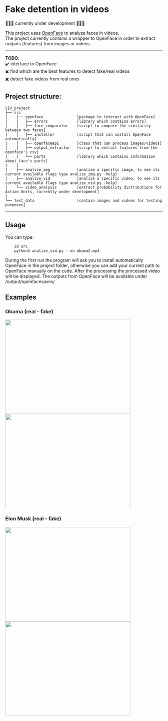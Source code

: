 # Fake detention in videos

:construction::construction::construction: currently under development :construction::construction::construction:

This project uses [OpenFace](https://github.com/TadasBaltrusaitis/OpenFace.git) to analyze faces in videos.  
The project currently contains a wrapper to OpenFace in order to extract outputs (features) from images or videos.

---

**TODO**:  
:heavy_check_mark: interface to OpenFace  
:heavy_multiplication_x: find which are the best features to detect fake/real videos  
:heavy_multiplication_x: detect fake videos from real ones  

## Project structure:
    SIV_project
    ├── src
    |    ├── openface               [package to interact with OpenFace]
    |    |   ├── errors             [library which contains errors]
    |    |   ├── face_comparator    [script to compare the similarity between two faces]
    |    │   ├── installer          [script that can install OpenFace automatically]
    |    │   ├── openfaceapi        [class that can process images/videos]
    |    |   ├── output_extractor   [script to extract features from the openface's csv]
    |    |   └── parts              [library which contains information about face's parts]
    |    |
    |    ├── analize_img            [analize a specific image, to see its current available flags type analize_img.py -help]
    |    ├── analize_vid            [analize a specific video, to see its current available flags type analize_vid.py -help]
    |    └── video_analysis         [extract probability distributions for Action Units, currently under development]
    |
    └── test_data                   [contain images and videos for testing purposes]                                                

                          
---

## Usage

You can type:
```
    cd src
    python3 analize_vid.py --vn obama2.mp4
```
During the first run the program will ask you to install automatically OpenFace in the project folder, otherwise you can add your current path to OpenFace manually on the code.
After the processing the processed video will be displayed. The outputs from OpenFace will be available under <project>/output/openfacesaves/

## Examples
### Obama (real - fake)
<img src="https://media.giphy.com/media/K9YzMLteKq6sg5VJMh/giphy.gif" width="400" height="300" />  <img src="https://media.giphy.com/media/h9kD101j2VEXIjw9eY/giphy.gif" width="400" height="300" />
### Elon Musk (real - fake)
<img src="https://media.giphy.com/media/h31mo3j1UgSc8XE5Cx/giphy.gif" width="400" height="300" />  <img src="https://media.giphy.com/media/keuDEb10tk9Jnkpwi0/giphy.gif" width="400" height="300" />
